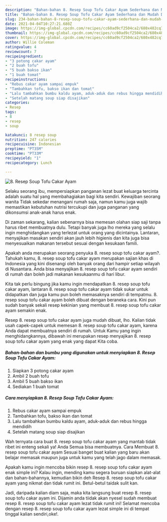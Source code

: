 ```yaml
---
description: "Bahan-bahan 8. Resep Soup Tofu Cakar Ayam Sederhana dan Mudah Dibuat"
title: "Bahan-bahan 8. Resep Soup Tofu Cakar Ayam Sederhana dan Mudah Dibuat"
slug: 234-bahan-bahan-8-resep-soup-tofu-cakar-ayam-sederhana-dan-mudah-dibuat
date: 2021-04-04T10:27:21.680Z
image: https://img-global.cpcdn.com/recipes/cc60ad9cf2504ca2/680x482cq70/8-resep-soup-tofu-cakar-ayam-foto-resep-utama.jpg
thumbnail: https://img-global.cpcdn.com/recipes/cc60ad9cf2504ca2/680x482cq70/8-resep-soup-tofu-cakar-ayam-foto-resep-utama.jpg
cover: https://img-global.cpcdn.com/recipes/cc60ad9cf2504ca2/680x482cq70/8-resep-soup-tofu-cakar-ayam-foto-resep-utama.jpg
author: Willie Coleman
ratingvalue: 4
reviewcount: 7
recipeingredient:
- "3 potong cakar ayam"
- "2 buah tofu"
- "5 buah bakso ikan"
- "1 buah tomat"
recipeinstructions:
- "Rebus cakar ayam sampai empuk"
- "Tambahkan tofu, bakso ikan dan tomat"
- "Lalu tambahkan bumbu kaldu ayam, aduk-aduk dan rebus hingga mendidih"
- "Setelah matang soup siap disajikan"
categories:
- Resep
tags:
- 8
- resep
- soup

katakunci: 8 resep soup 
nutrition: 247 calories
recipecuisine: Indonesian
preptime: "PT35M"
cooktime: "PT33M"
recipeyield: "1"
recipecategory: Lunch

---
```



![8. Resep Soup Tofu Cakar Ayam](https://img-global.cpcdn.com/recipes/cc60ad9cf2504ca2/680x482cq70/8-resep-soup-tofu-cakar-ayam-foto-resep-utama.jpg)

Selaku seorang ibu, mempersiapkan panganan lezat buat keluarga tercinta adalah suatu hal yang membahagiakan bagi kita sendiri. Kewajiban seorang  wanita Tidak sekedar menangani rumah saja, namun kamu juga wajib memastikan kebutuhan nutrisi tercukupi dan juga panganan yang dikonsumsi anak-anak harus enak.

Di zaman  sekarang, kalian sebenarnya bisa memesan olahan siap saji tanpa harus ribet membuatnya dulu. Tetapi banyak juga lho mereka yang selalu ingin menghidangkan yang terlezat untuk orang yang dicintainya. Lantaran, menyajikan masakan sendiri akan jauh lebih higienis dan kita juga bisa menyesuaikan makanan tersebut sesuai dengan kesukaan famili. 



Apakah anda merupakan seorang penyuka 8. resep soup tofu cakar ayam?. Tahukah kamu, 8. resep soup tofu cakar ayam merupakan sajian khas di Indonesia yang kini disenangi oleh banyak orang dari hampir setiap wilayah di Nusantara. Anda bisa menyajikan 8. resep soup tofu cakar ayam sendiri di rumah dan boleh jadi makanan kesukaanmu di hari libur.

Kita tak perlu bingung jika kamu ingin mendapatkan 8. resep soup tofu cakar ayam, lantaran 8. resep soup tofu cakar ayam tidak sukar untuk didapatkan dan juga kamu pun boleh memasaknya sendiri di tempatmu. 8. resep soup tofu cakar ayam boleh dibuat dengan beraneka cara. Kini pun sudah banyak sekali resep kekinian yang membuat 8. resep soup tofu cakar ayam semakin enak.

Resep 8. resep soup tofu cakar ayam juga mudah dibuat, lho. Kalian tidak usah capek-capek untuk memesan 8. resep soup tofu cakar ayam, karena Anda dapat membuatnya sendiri di rumah. Untuk Kamu yang ingin menghidangkannya, dibawah ini merupakan resep menyajikan 8. resep soup tofu cakar ayam yang enak yang dapat Kita coba.

<!--inarticleads1-->

##### Bahan-bahan dan bumbu yang digunakan untuk menyiapkan 8. Resep Soup Tofu Cakar Ayam:

1. Siapkan 3 potong cakar ayam
1. Ambil 2 buah tofu
1. Ambil 5 buah bakso ikan
1. Sediakan 1 buah tomat




<!--inarticleads2-->

##### Cara menyiapkan 8. Resep Soup Tofu Cakar Ayam:

1. Rebus cakar ayam sampai empuk
1. Tambahkan tofu, bakso ikan dan tomat
1. Lalu tambahkan bumbu kaldu ayam, aduk-aduk dan rebus hingga mendidih
1. Setelah matang soup siap disajikan




Wah ternyata cara buat 8. resep soup tofu cakar ayam yang mantab tidak ribet ini enteng sekali ya! Anda Semua bisa membuatnya. Cara Membuat 8. resep soup tofu cakar ayam Sesuai banget buat kalian yang baru akan belajar memasak maupun juga untuk kamu yang telah jago dalam memasak.

Apakah kamu ingin mencoba bikin resep 8. resep soup tofu cakar ayam enak simple ini? Kalau ingin, mending kamu segera buruan siapkan alat-alat dan bahan-bahannya, kemudian bikin deh Resep 8. resep soup tofu cakar ayam yang nikmat dan tidak rumit ini. Betul-betul taidak sulit kan. 

Jadi, daripada kalian diam saja, maka kita langsung buat resep 8. resep soup tofu cakar ayam ini. Dijamin anda tiidak akan nyesel sudah membuat resep 8. resep soup tofu cakar ayam lezat tidak rumit ini! Selamat mencoba dengan resep 8. resep soup tofu cakar ayam lezat simple ini di tempat tinggal kalian sendiri,oke!.

